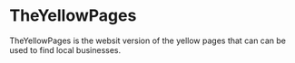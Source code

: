 # TheYellowPages
TheYellowPages is the websit version of the yellow pages that can can be used to find local businesses.
